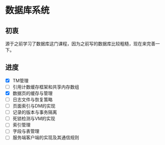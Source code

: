 #  数据库系统



## 初衷

​	源于之前学习了数据库这门课程，因为之前写的数据库比较粗糙，现在来完善一下。



## 进度

- [x] TM管理
- [ ] 引用计数缓存框架和共享内存数组
- [x] 数据页的缓存与管理
- [ ] 日志文件与恢复策略
- [ ] 页面索引与DM的实现
- [ ] 记录的版本与事务隔离
- [ ] 死锁检测与VM的实现
- [ ] 索引管理
- [ ] 字段与表管理
- [ ] 服务端客户端的实现及其通信规则